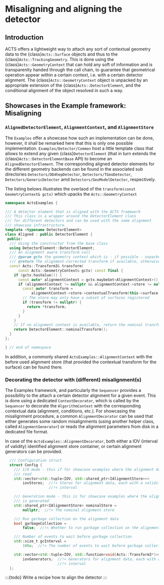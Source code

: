 # Misaligning and aligning the detector

## Introduction

ACTS offers a lightweight way to attach any sort of contextual geometry data to the {class}`Acts::Surface` objects and thus to the {class}`Acts::TrackingGeometry`. This is done using the {class}`Acts::GeometryContext` that can hold any soft of information and is transparenlty handed through the call chain, to guarantee that geometrical operation appear within a certain context, i.e. with a certain detector alignment. The {class}`Acts::GeometryContext` object is unpacked by an appropriate extension of the {class}`Acts::DetectorElement`, and the conditional alignment of the object resolved in such a way.


## Showcases in the Example framework: Misaligning

### `AlignedDetectorElement`, `AlignmentContext`, and `AlignmentStore`

The `Examples` offer a showcase how such an implementation can be done, however, it shall be remarked here that this is only one possible implementation.
`Examples/Detector/Common` host a little template class that allows to extend any given {class}`DetectorElement` (that in turn extends the {class}`Acts::DetectorElementBase` API) to become an `AlignedDetectorElement`. The corresponding aligned detector elements for the different geometry backends can be found in the associated sub directories `Detectors/DD4hepDetector`, `Detectors/TGeoDetector`, `Detectors/GenericDetector` amd `Detectors/GeoModelDetector`, respectively.


The listing belows illustrates the overlaod of the `transform(const GeometryContext& gctx)` which upacks the `Acts::GeometryContext`

```c++
namespace ActsExamples {

/// A detector element that is aligned with the ACTS framework
/// This class is a wrapper around the DetectorElement class
/// for different detectors and can be used with the same alignment
/// showcase infrastructure.
template <typename DetectorElement>
class Aligned : public DetectorElement {
 public:
  /// Using the constructor from the base class
  using DetectorElement::DetectorElement;
  /// An alignment aware transform call
  /// @param gctx the geometry context which is - if possible - unpacked to an AlignementContext
  /// @return The alignment-corrected transform if available, otherwise the nominal transform.
  const Acts::Transform3& transform(
      const Acts::GeometryContext& gctx) const final {
    if (gctx.hasValue()) {
      const auto* alignmentContext = gctx.maybeGet<AlignmentContext>();
      if (alignmentContext != nullptr && alignmentContext->store != nullptr) {
        const auto* transform =
            alignmentContext->store->contextualTransform(this->surface());
        // The store may only have a subset of surfaces registered
        if (transform != nullptr) {
          return *transform;
        }
      }
    }
    // If no alignment context is available, return the nominal transform
    return DetectorElement::nominalTransform();
  }
};

} // end of namespace
```

In addition, a commonly shared `ActsExamples::AlignmentContext` with the before used alignment store (that provided the contextual transform for the surface) can be found there.

### Decorating the detector with (different) misalignment(s)

The Examples framework, and particularly the `Sequencer` provides a possibility to the attach a certain detector alignment for a given event. This is done using a dedicated `ContextDecorator`, which is called by the `Sequencer` to decorate the `AlgorithmContext` with the corresponding contextual data (alignment, conditions, etc.). For showcasing the misalignment procedure, a common `AlignmentDecorator` can be used that either generates some random misalignments (using another helper class, called `AlignmentGenerator`) or reads the alignment parameters from disk in a dedicated file format.

In case of the `ActsExamples::AlignmentDecorator`, both either a IOV (interval of validity) identified alignment store container, or certain alignment generators can be provided.

```c++
  /// Configuration struct
  struct Config {
    /// I/O mode - this if for showcase examples where the alignment data is
    /// read
    std::vector<std::tuple<IOV, std::shared_ptr<IAlignmentStore>>>
        iovStores;  //!< Stores for alignment data, each with a validity
                    //!< interval

    /// Generation mode - this is for showcase examples where the alignment data
    /// is generated`
    std::shared_ptr<IAlignmentStore> nominalStore =
        nullptr;  //!< The nominal alignment store

    /// Run garbage collection on the alignment data
    bool garbageCollection =
        false;  //!< Whether to run garbage collection on the alignment data

    /// Number of events to wait before garbage collection
    std::size_t gcInterval =
        100u;  //!< The number of events to wait before garbage collection

    std::vector<std::tuple<IOV, std::function<void(Acts::Transform3*)>>>
        iovGenerators;  //!< Generators for alignment data, each with a validity
                        //!< interval
  };
  ```

:::{todo}
Write a recipe how to align the detector
:::
